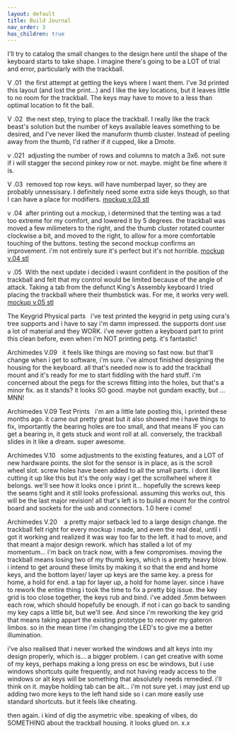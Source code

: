 ```yaml
---
layout: default
title: Build Journal
nav_order: 3
has_children: true
---
```




I'll try to catalog the small changes to the design here until the shape of the keyboard starts to take shape. I imagine there's going to be a LOT of trial and error, particularly with the trackball.

V .01
<img src="https://raw.githubusercontent.com/SpandexWizard/Archimedes/main/archimedes%20v.01.PNG" alt= "">
the first attempt at getting the keys where I want them. I've 3d printed this layout (and lost the print...) and I like the key locations, but it leaves little to no room for the trackball. The keys may have to move to a less than optimal location to fit the ball. 

V .02
<img src="https://raw.githubusercontent.com/SpandexWizard/Archimedes/main/archimedes%20v.02.PNG" alt="">
the next step, trying to place the trackball. I really like the track beast's solution but the number of keys available leaves something to be desired, and I've never liked the manuform thumb cluster. Instead of peeling away from the thumb, I'd rather if it cupped, like a Dmote.

v .021
<img src="https://raw.githubusercontent.com/SpandexWizard/Archimedes/main/key%20plate%20v.02.PNG" alt="">
adjusting the number of rows and columns to match a 3x6. not sure if i will stagger the second pinkey row or not. maybe. might be fine where it is. 

V .03
<img src="https://raw.githubusercontent.com/SpandexWizard/Archimedes/main/archimedes%20v.03.PNG" alt="">
removed top row keys. will have numberpad layer, so they are probably unnessisary. I definitely need some extra side keys though, so that I can have a place for modifiers.
<a href="https://github.com/SpandexWizard/Archimedes/blob/main/stls/mockup%20v.03.stl">mockup v.03 stl</a>

v .04
<img src="https://raw.githubusercontent.com/SpandexWizard/Archimedes/main/archimedes%20v.04.PNG" alt="">
after printing out a mockup, i determined that the tenting was a tad too extreme for my comfort, and lowered it by 5 degrees. the trackball was moved a few milimeters to the right, and the thumb cluster rotated counter clockwise a bit, and moved to the right, to allow for a more comfortable touching of the buttons. testing the second mockup confirms an improvement. i'm not entirely sure it's perfect but it's not horrible. 
<a href="https://github.com/SpandexWizard/Archimedes/blob/main/stls/mockup%20v.04.stl">mockup v.04 stl</a>

v .05
<img src="https://raw.githubusercontent.com/SpandexWizard/Archimedes/main/archimedes%20v.05.PNG" alt="">
With the next update i decided i wasnt confident in the position of the trackball and felt that my control would be limited because of the angle of attack. Taking a tab from the defunct King's Assembly keyboard I tried placing the trackball where their thumbstick was. For me, it works very well.
<a href="https://github.com/SpandexWizard/Archimedes/blob/main/stls/mockup%20v.05.stl">mockup v.05 stl</a>

The Keygrid Physical parts
<img src="https://raw.githubusercontent.com/SpandexWizard/Archimedes/main/keygrid%201%20tree%20supports.jpg" alt="">
<img src="https://raw.githubusercontent.com/SpandexWizard/Archimedes/main/keygrid%201.jpg" alt="">
i've test printed the keygrid in petg using cura's tree supports and i have to say i'm damn impressed. the supports dont use a lot of material and they WORK. i've never gotten a keyboard part to print this clean before, even when i'm NOT printing petg. it's fantastic!

Archimedes V.09
<img src="https://raw.githubusercontent.com/SpandexWizard/Archimedes/main/archimedes%20shell.PNG" alt="">
<img src="https://raw.githubusercontent.com/SpandexWizard/Archimedes/main/archimedes%20v1.PNG" alt="">
it feels like things are moving so fast now. but that'll change when i get to software, i'm sure. i've almost finished designing the housing for the keyboard. all that's needed now is to add the trackball mount and it's ready for me to start fiddling with the hard stuff. i'm concerned about the pegs for the screws fitting into the holes, but that's a minor fix. as it stands? it looks SO good. maybe not gundam exactly, but ... MNN!

Archimedes V.09 Test Prints
<img src="https://github.com/SpandexWizard/Archimedes/blob/main/test%20fit%202.jpg?raw=true" alt="">
<img src="https://github.com/SpandexWizard/Archimedes/blob/main/test%20fit.jpg?raw=true" alt="">
i'm am a little late posting this, i printed these months ago. it came out pretty great but it also showed me i have things to fix, importantly the bearing holes are too small, and that means IF you can get a bearing in, it gets stuck and wont roll at all. conversely, the trackball slides in it like a dream. super awesome. 

Archimedes V.10
<img src="https://github.com/SpandexWizard/Archimedes/blob/main/v.1%20render.jpg?raw=true" alt="">
<img src="https://github.com/SpandexWizard/Archimedes/blob/main/exploded%20view%20right%20hand%20v.1.PNG?raw=true" alt="">
some adjustments to the existing features, and a LOT of new hardware points. the slot for the sensor is in place, as is the scroll wheel slot. screw holes have been added to all the small parts. i dont like cutting it up like this but it's the only way i get the scrollwheel where it belongs. we'll see how it looks once i print it... hopefully the screws keep the seams tight and it still looks professional. assuming this works out, this will be the last major revision! all that's left is to build a mount for the control board and sockets for the usb and connectors. 1.0 here i come!

Archimedes V.20
<img src="https://github.com/SpandexWizard/Archimedes/blob/main/rev%20.2%20a.PNG?raw=true" alt="">
<img src="https://github.com/SpandexWizard/Archimedes/blob/main/rev%20.2%20b.PNG?raw=true" alt="">
<img src="https://github.com/SpandexWizard/Archimedes/blob/main/rev%20.2%20c.PNG?raw=true" alt="">
a pretty major setback led to a large design change. the trackball felt right for every mockup i made, and even the real deal, until i got it working and realized it was way too far to the left. it had to move, and that meant a major design rework. which has stalled a lot of my momentum... i'm back on track now, with a few compromises. moving the trackball means losing two of my thumb keys, which is a pretty heavy blow. i intend to get around these limits by making it so that the end and home keys, and the bottom layer/ layer up keys are the same key. a press for home, a hold for end. a tap for layer up, a hold for home layer.  since i have to rework the entire thing i took the time to fix a pretty big issue. the key grid is too close together, the keys rub and bind. i've added .5mm between each row, which should hopefully be enough. if not i can go back to sanding my key caps a little bit, but we'll see. And since i'm reworking the key grid that means taking appart the existing prototype to recover my gateron limbos. so in the mean time i'm changing the LED's to give me a better illumination. 

i've also realised that i never worked the windows and alt keys into my design properly, which is... a bigger problem. i can get creative with some of my keys, perhaps making a long press on esc be windows, but i use windows shortcuts quite frequently, and not having ready access to the windows or alt keys will be something that absolutely needs remedied. i'll think on it. maybe holding tab can be alt... i'm not sure yet. i may just end up adding two more keys to the left hand side so i can more easily use standard shortcuts. but it feels like cheating.  

then again. i kind of dig the asymetric vibe.  speaking of vibes, do SOMETHING about the trackball housing. it looks glued on. x.x
